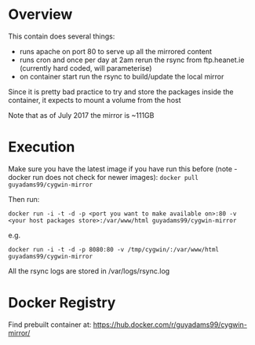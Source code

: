 # Overview
This contain does several things:
* runs apache on port 80 to serve up all the mirrored content
* runs cron and once per day at 2am rerun the rsync from ftp.heanet.ie (currently hard coded, will parameterise)
* on container start run the rsync to build/update the local mirror

Since it is pretty bad practice to try and store the packages inside the container, it expects to mount a volume from the host

Note that as of July 2017 the mirror is ~111GB

# Execution
Make sure you have the latest image if you have run this before (note - docker run does not check for newer images):
`docker pull guyadams99/cygwin-mirror`

Then run:

`docker run -i -t -d -p <port you want to make available on>:80 -v <your host packages store>:/var/www/html guyadams99/cygwin-mirror`

e.g.

`docker run -i -t -d -p 8080:80 -v /tmp/cygwin/:/var/www/html guyadams99/cygwin-mirror`

All the rsync logs are stored in /var/logs/rsync.log

# Docker Registry
Find prebuilt container at: https://hub.docker.com/r/guyadams99/cygwin-mirror/
